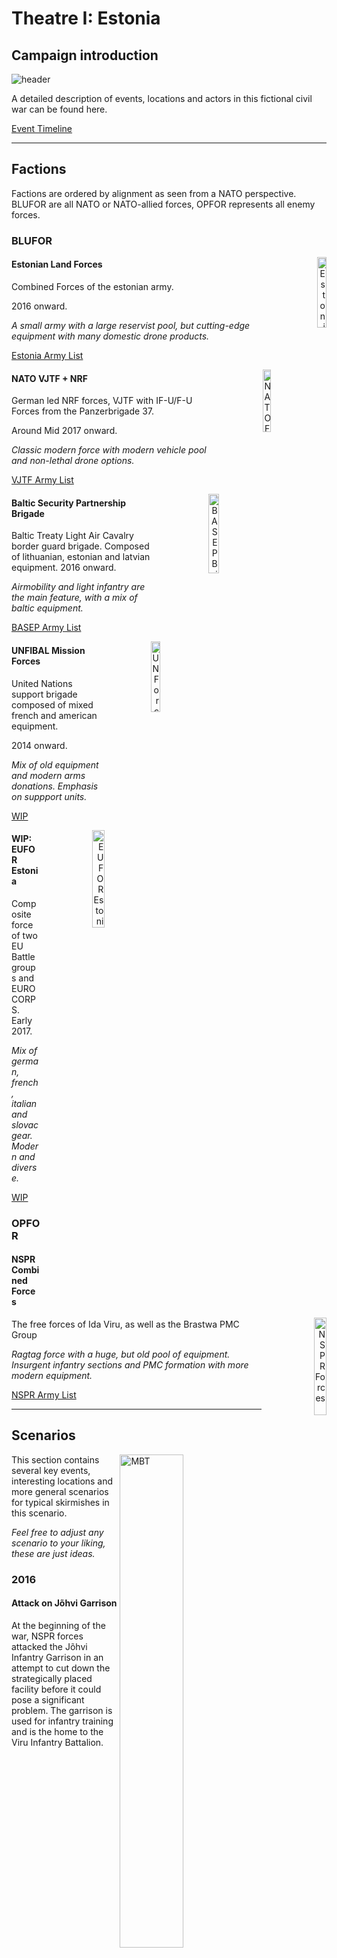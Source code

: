 # Theatre I: Estonia

## Campaign introduction

![header](/scenarios/ressources/estonia-map.excalidraw.png)

A detailed description of events, locations and actors in this fictional civil
war can be found here.

[Event Timeline](/scenarios/estonia/background-information-estonia.md)

***

## Factions

Factions are ordered by alignment as seen from a NATO perspective. BLUFOR are
all NATO or NATO-allied forces, OPFOR represents all enemy forces.

### BLUFOR

<div align=right style="right:0;">
<img src="/factions/ressources/elf-logo.excalidraw.png" align="right" alt="Estonian Army" height=auto style="max-width:110px; display:flex;" width=17%></img>
</div>

#### Estonian Land Forces

Combined Forces of the estonian army. 

2016 onward.

_A small army with a large reservist pool, but cutting-edge equipment with many
domestic drone products._

[Estonia Army List](/factions/Estonian%20Land%20Forces.md)

<div align=right style="right:0;">
<img src="/factions/ressources/vjtf-logo.excalidraw.png" align="right" alt="NATO Forces" height=auto style="max-width:110px; display:flex;" width=16%></img>
</div>

#### NATO VJTF + NRF

German led NRF forces, VJTF with IF-U/F-U Forces from the Panzerbrigade 37.

Around Mid 2017 onward.

_Classic modern force with modern vehicle pool and non-lethal drone options._

[VJTF Army List](/factions/German%20VJTF%20Panzergrenadier%20Division.md)

<div align=right style="right:0;">
<img src="/factions/ressources/bsp-logo.excalidraw.png" align="right" alt="BASEP Brigade" height=auto style="max-width:120px; display:flex;" width=18%></img>
</div>

#### Baltic Security Partnership Brigade

Baltic Treaty Light Air Cavalry border guard brigade. Composed of lithuanian,
estonian and latvian equipment. 2016 onward.

_Airmobility and light infantry are the main feature, with a mix of baltic equipment._

[BASEP Army List](/factions/Baltic%20Security%20Partnership%20Brigade.md)

<div align=right style="right:0;">
<img src="/scenarios/ressources/unfibal.excalidraw.png" align="right" alt="UN Forces" height=auto style="max-width:110px; display:flex;" width=17%></img>
</div>

#### UNFIBAL Mission Forces

United Nations support brigade composed of mixed french and american equipment.

2014 onward.

_Mix of old equipment and modern arms donations. Emphasis on suppport units._

[WIP](/factions/UNFIBAL%20Forces.md)

<div align=right style="right:0;">
<img src="/scenarios/ressources/eufor-estonia.excalidraw.png" align="right" alt="EUFOR Estonia" height=auto style="max-width:120px; display:flex;" width=20%></img>
</div>

#### WIP: EUFOR Estonia

Composite force of two EU Battlegroups and EUROCORPS. Early 2017.

_Mix of german, french, italian and slovac gear. Modern and diverse._

[WIP](/factions/EUFOR%20Estonia%20Forces.md)

### OPFOR

<div align=right style="right:0;">
<img src="/factions/ressources/nspr-rifle-contingent-logo.excalidraw.png" align="right" alt="NSPR Forces" height=auto style="max-width:120px; display:flex;" width=20%></img>
</div>

#### NSPR Combined Forces

The free forces of Ida Viru, as well as the Brastwa PMC Group

_Ragtag force with a huge, but old pool of equipment. Insurgent infantry sections
and PMC formation with more modern equipment._

[NSPR Army List](/factions/NSPR%20Volunteer%20Rifle%20Contingent.md)

***

## Scenarios

<img src="/factions/ressources/leopard-new.excalidraw.png" alt="MBT" align=right height=auto width=45%></img>

This section contains several key events, interesting locations and
more general scenarios for typical skirmishes in this scenario.

*Feel free to adjust any scenario to your liking, these are just ideas.*

### 2016

#### Attack on Jõhvi Garrison

At the beginning of the war, NSPR forces attacked the Jõhvi Infantry Garrison in an
attempt to cut down the strategically placed facility before it could pose a
significant problem. The garrison is used for infantry training and is the home
to the Viru Infantry Battalion.

| **Attack on Jõhvi Garrison** | <img src="/scenarios/ressources/johvi-layout.excalidraw.png" align="right" alt="Johvi scenario image" height=auto width=auto></img> |
| :--- | :--- |
| **Objective/Game Mode** | Attacker/Defender |
| **Set-Up** | - Set up the garrison buildings to take up 2/3rds of the table. <br> - Choose two or more buildings as objective targets.<br> - Defenders set up their units within 12" of any of the objectives.<br> - Attacker sets up at the table edge opposite to the buildings. |
| **Game Duration** | 6 + 1 Turns |
| **Victory Conditions** | 1 VP per destroyed units + 3 VP per occupied objective. |

#### Securing the roads

To quickly assert control over Ida Viru, the NSPR built up checkpoints and control
stations along the E35 and E624, which were frequently attacked by estonian
forces.

| **Attack on Jõhvi Garrison** | <img src="/scenarios/ressources/roads-layout.excalidraw.png" align="right" alt="Crossroads scenario image" height=auto width=auto></img> |
| :--- | :--- |
| **Objective/Game Mode** | - |
| **Set-Up** | - |
| **Game Duration** | 6 + 1 Turns |
| **Victory Conditions** | 1 VP per destroyed units + 3 VP per occupied objective. |

#### Urban fighting in Kothla Järve

The bitter urban fighting for Kothla Järve, in some cases days on end over singular
streets and houses, culminated in a battle over the city hall alongside the Keskallee
in the city centre.

#### Skirmish at Tudulinna Dam

A disagreement between UN Peacekeepers and NSPR forces over control of the Tudulinna
dam led to a skirmish between the two.

### 2017

#### Bog raids

The decentralized logistical grid helped the NSPR against singular artillery strikes,
but made them susseptible against raid attacks via helicopter by the border guards.

#### Attack on convoi

A planned attack on an EUFOR convoi was widely televised as a propaganda tool.

#### Battle below the Ashen Hills

With the arrival of EUFOR troops, the estonian forces slowly pushed out NSPR holdouts
from the larger settlements, with a notable fight below the artificial hills of
the old oil shale excavation sites in Kivioli.

#### EUFOR port raid on Sillimäe

NAVEUFOR attacked Sillimäe port in a night campaign, securing a bridgehead
for reinforcements.

### 2018

#### Fight for Narva City

Reinforced by the NATO mission, the estonian army took back Narva city in a long
fight through the streets.

#### First battle for Balti power station

The large power plant south of Narva saw a coordinated attack by BASEP and
EUFOR, taking control of the facility and using it as a staging ground for the Narva
campaign.

#### Second Battle for Balti power station

Shortly after the loss of the first battle, NSPR forces started a counterattack on
the power station with boats and tanks.

#### Siege at Hermann Castle

The Narva City campaign was prolonged by a stronghold at the river itself
which was occupied by a NSPR company.

#### Last Stand

After losing most ground, the NSPR was defeated in a last battle for the Jõhvi garrison.
